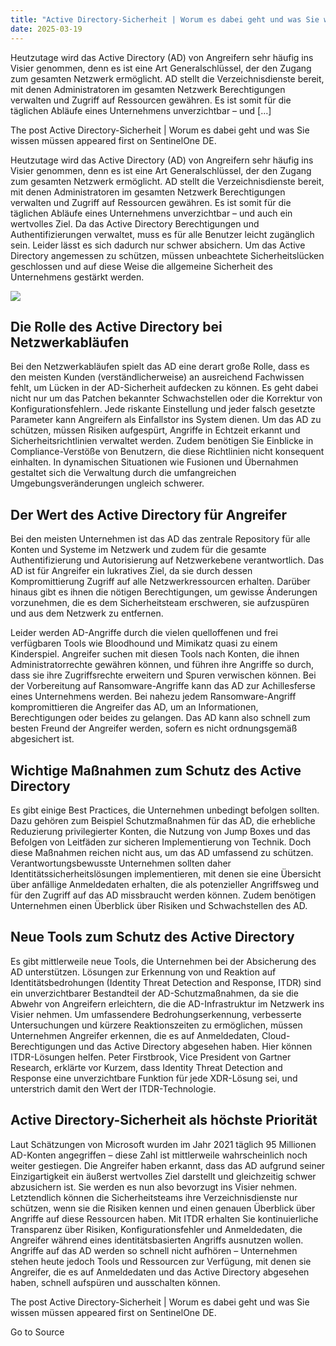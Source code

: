 ```yaml
---
title: "Active Directory-Sicherheit | Worum es dabei geht und was Sie wissen müssen"
date: 2025-03-19
---
```


Heutzutage wird das Active Directory (AD) von Angreifern sehr häufig ins Visier genommen, denn es ist eine Art Generalschlüssel, der den Zugang zum gesamten Netzwerk ermöglicht. AD stellt die Verzeichnisdienste bereit, mit denen Administratoren im gesamten Netzwerk Berechtigungen verwalten und Zugriff auf Ressourcen gewähren. Es ist somit für die täglichen Abläufe eines Unternehmens unverzichtbar – und \[…\]

The post Active Directory-Sicherheit | Worum es dabei geht und was Sie wissen müssen appeared first on SentinelOne DE.

Heutzutage wird das Active Directory (AD) von Angreifern sehr häufig ins Visier genommen, denn es ist eine Art Generalschlüssel, der den Zugang zum gesamten Netzwerk ermöglicht. AD stellt die Verzeichnisdienste bereit, mit denen Administratoren im gesamten Netzwerk Berechtigungen verwalten und Zugriff auf Ressourcen gewähren. Es ist somit für die täglichen Abläufe eines Unternehmens unverzichtbar – und auch ein wertvolles Ziel. Da das Active Directory Berechtigungen und Authentifizierungen verwaltet, muss es für alle Benutzer leicht zugänglich sein. Leider lässt es sich dadurch nur schwer absichern. Um das Active Directory angemessen zu schützen, müssen unbeachtete Sicherheitslücken geschlossen und auf diese Weise die allgemeine Sicherheit des Unternehmens gestärkt werden.

![](https://de.sentinelone.com/wp-content/uploads/sites/3/2022/01/Active-Directory-Security-What-it-is.-What-you-Need-to-Know.-1.png)

## Die Rolle des Active Directory bei Netzwerkabläufen

Bei den Netzwerkabläufen spielt das AD eine derart große Rolle, dass es den meisten Kunden (verständlicherweise) an ausreichend Fachwissen fehlt, um Lücken in der AD-Sicherheit aufdecken zu können. Es geht dabei nicht nur um das Patchen bekannter Schwachstellen oder die Korrektur von Konfigurationsfehlern. Jede riskante Einstellung und jeder falsch gesetzte Parameter kann Angreifern als Einfallstor ins System dienen. Um das AD zu schützen, müssen Risiken aufgespürt, Angriffe in Echtzeit erkannt und Sicherheitsrichtlinien verwaltet werden. Zudem benötigen Sie Einblicke in Compliance-Verstöße von Benutzern, die diese Richtlinien nicht konsequent einhalten. In dynamischen Situationen wie Fusionen und Übernahmen gestaltet sich die Verwaltung durch die umfangreichen Umgebungsveränderungen ungleich schwerer.

## Der Wert des Active Directory für Angreifer

Bei den meisten Unternehmen ist das AD das zentrale Repository für alle Konten und Systeme im Netzwerk und zudem für die gesamte Authentifizierung und Autorisierung auf Netzwerkebene verantwortlich. Das AD ist für Angreifer ein lukratives Ziel, da sie durch dessen Kompromittierung Zugriff auf alle Netzwerkressourcen erhalten. Darüber hinaus gibt es ihnen die nötigen Berechtigungen, um gewisse Änderungen vorzunehmen, die es dem Sicherheitsteam erschweren, sie aufzuspüren und aus dem Netzwerk zu entfernen.

Leider werden AD-Angriffe durch die vielen quelloffenen und frei verfügbaren Tools wie Bloodhound und Mimikatz quasi zu einem Kinderspiel. Angreifer suchen mit diesen Tools nach Konten, die ihnen Administratorrechte gewähren können, und führen ihre Angriffe so durch, dass sie ihre Zugriffsrechte erweitern und Spuren verwischen können. Bei der Vorbereitung auf Ransomware-Angriffe kann das AD zur Achillesferse eines Unternehmens werden. Bei nahezu jedem Ransomware-Angriff kompromittieren die Angreifer das AD, um an Informationen, Berechtigungen oder beides zu gelangen. Das AD kann also schnell zum besten Freund der Angreifer werden, sofern es nicht ordnungsgemäß abgesichert ist.

## Wichtige Maßnahmen zum Schutz des Active Directory

Es gibt einige Best Practices, die Unternehmen unbedingt befolgen sollten. Dazu gehören zum Beispiel Schutzmaßnahmen für das AD, die erhebliche Reduzierung privilegierter Konten, die Nutzung von Jump Boxes und das Befolgen von Leitfäden zur sicheren Implementierung von Technik. Doch diese Maßnahmen reichen nicht aus, um das AD umfassend zu schützen. Verantwortungsbewusste Unternehmen sollten daher Identitätssicherheitslösungen implementieren, mit denen sie eine Übersicht über anfällige Anmeldedaten erhalten, die als potenzieller Angriffsweg und für den Zugriff auf das AD missbraucht werden können. Zudem benötigen Unternehmen einen Überblick über Risiken und Schwachstellen des AD.

## Neue Tools zum Schutz des Active Directory

Es gibt mittlerweile neue Tools, die Unternehmen bei der Absicherung des AD unterstützen. Lösungen zur Erkennung von und Reaktion auf Identitätsbedrohungen (Identity Threat Detection and Response, ITDR) sind ein unverzichtbarer Bestandteil der AD-Schutzmaßnahmen, da sie die Abwehr von Angreifern erleichtern, die die AD-Infrastruktur im Netzwerk ins Visier nehmen. Um umfassendere Bedrohungserkennung, verbesserte Untersuchungen und kürzere Reaktionszeiten zu ermöglichen, müssen Unternehmen Angreifer erkennen, die es auf Anmeldedaten, Cloud-Berechtigungen und das Active Directory abgesehen haben. Hier können ITDR-Lösungen helfen. Peter Firstbrook, Vice President von Gartner Research, erklärte vor Kurzem, dass Identity Threat Detection and Response eine unverzichtbare Funktion für jede XDR-Lösung sei, und unterstrich damit den Wert der ITDR-Technologie.

## Active Directory-Sicherheit als höchste Priorität

Laut Schätzungen von Microsoft wurden im Jahr 2021 täglich 95 Millionen AD-Konten angegriffen – diese Zahl ist mittlerweile wahrscheinlich noch weiter gestiegen. Die Angreifer haben erkannt, dass das AD aufgrund seiner Einzigartigkeit ein äußerst wertvolles Ziel darstellt und gleichzeitig schwer abzusichern ist. Sie werden es nun also bevorzugt ins Visier nehmen. Letztendlich können die Sicherheitsteams ihre Verzeichnisdienste nur schützen, wenn sie die Risiken kennen und einen genauen Überblick über Angriffe auf diese Ressourcen haben. Mit ITDR erhalten Sie kontinuierliche Transparenz über Risiken, Konfigurationsfehler und Anmeldedaten, die Angreifer während eines identitätsbasierten Angriffs ausnutzen wollen. Angriffe auf das AD werden so schnell nicht aufhören – Unternehmen stehen heute jedoch Tools und Ressourcen zur Verfügung, mit denen sie Angreifer, die es auf Anmeldedaten und das Active Directory abgesehen haben, schnell aufspüren und ausschalten können.

The post Active Directory-Sicherheit | Worum es dabei geht und was Sie wissen müssen appeared first on SentinelOne DE.

Go to Source
